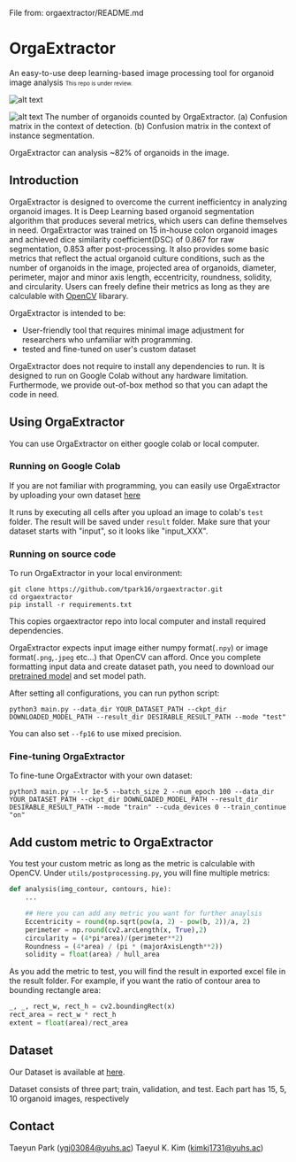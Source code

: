 File from: orgaextractor/README.md

# OrgaExtractor
An easy-to-use deep learning-based image processing tool for organoid image analysis
<font size="1"> This repo is under review. </font>

![alt text](https://github.com/tpark16/orgaextractor/blob/main/OrgaExtractor_overview.png)


![alt text](https://github.com/tpark16/orgaextractor/blob/main/OrgaExtractor_confusionMatrix.png)
The number of organoids counted by OrgaExtractor. (a) Confusion matrix in the context of detection. (b) Confusion matrix in the context of instance segmentation.

OrgaExtractor can analysis ~82% of organoids in the image.

## Introduction
OrgaExtractor is designed to overcome the current inefficientcy in analyzing organoid images. It is Deep Learning based organoid segmentation algorithm that produces several metrics, which users can define themselves in need. OrgaExtractor was trained on 15 in-house colon organoid images and achieved dice similarity coefficient(DSC) of 0.867 for raw segmentation, 0.853 after post-processing. It also provides some basic metrics that reflect the actual organoid culture conditions, such as the number of organoids in the image, projected area of organoids, diameter, perimeter, major and minor axis length, eccentricity, roundness, solidity, and circularity. Users can freely define their metrics as long as they are calculable with [OpenCV](https://opencv.org/) libarary. 

OrgaExtractor is intended to be:
* User-friendly tool that requires minimal image adjustment for researchers who unfamiliar with programming. 
* tested and fine-tuned on user's custom dataset

OrgaExtractor does not require to install any dependencies to run. It is designed to run on Google Colab without any hardware limitation. Furthermode, we provide out-of-box method so that you can adapt the code in need.

## Using OrgaExtractor
You can use OrgaExtractor on either google colab or local computer.

### Running on Google Colab
If you are not familiar with programming, you can easily use OrgaExtractor by uploading your own dataset [here](https://colab.research.google.com/github/tpark16/orgaextractor/blob/main/Orgaextractor.ipynb)

It runs by executing all cells after you upload an image to colab's `test` folder. The result will be saved under `result` folder. Make sure that your dataset starts with "input", so it looks like "input_XXX".


### Running on source code
To run OrgaExtractor in your local environment:
```
git clone https://github.com/tpark16/orgaextractor.git
cd orgaextractor
pip install -r requirements.txt
```
This copies orgaextractor repo into local computer and install required dependencies.

OrgaExtractor expects input image either numpy format(`.npy`) or image format(`.png`,`.jpeg` etc...) that OpenCV can afford. Once you complete formatting input data and create dataset path, you need to download our [pretrained model](https://drive.google.com/uc?id=1wOzvgroIgpEA9kaYfbz0Q3vUL5GY1my9) and set model path.

After setting all configurations, you can run python script:

```
python3 main.py --data_dir YOUR_DATASET_PATH --ckpt_dir DOWNLOADED_MODEL_PATH --result_dir DESIRABLE_RESULT_PATH --mode "test" 
```

You can also set `--fp16` to use mixed precision.

### Fine-tuning OrgaExtractor
To fine-tune OrgaExtractor with your own dataset:

```
python3 main.py --lr 1e-5 --batch_size 2 --num_epoch 100 --data_dir YOUR_DATASET_PATH --ckpt_dir DOWNLOADED_MODEL_PATH --result_dir DESIRABLE_RESULT_PATH --mode "train" --cuda_devices 0 --train_continue "on"
```

## Add custom metric to OrgaExtractor
You test your custom metric as long as the metric is calculable with OpenCV. Under `utils/postprocessing.py`, you will fine multiple metrics:

```python
def analysis(img_contour, contours, hie):
    ...

    ## Here you can add any metric you want for further anaylsis
    Eccentricity = round(np.sqrt(pow(a, 2) - pow(b, 2))/a, 2)
    perimeter = np.round(cv2.arcLength(x, True),2)
    circularity = (4*pi*area)/(perimeter**2)
    Roundness = (4*area) / (pi * (majorAxisLength**2))
    solidity = float(area) / hull_area
```

As you add the metric to test, you will find the result in exported excel file in the result folder.
For example, if you want the ratio of contour area to bounding rectangle area:

```python
_, _, rect_w, rect_h = cv2.boundingRect(x)
rect_area = rect_w * rect_h
extent = float(area)/rect_area
```

## Dataset
Our Dataset is available at [here](https://drive.google.com/drive/folders/17K4N7gEZUqAcwf9N2-I5DPbywwPvzAvo).

Dataset consists of three part; train, validation, and test. Each part has 15, 5, 10 organoid images, respectively

## Contact
Taeyun Park (ygj03084@yuhs.ac)
Taeyul K. Kim (kimkj1731@yuhs.ac)
